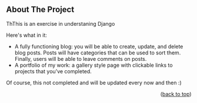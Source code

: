 <!-- ABOUT THE PROJECT -->
## About The Project
ThThis is an exercise in understaning Django 

Here's what in it:
* A fully functioning blog: you will be able to create, update, and delete blog posts. Posts will have categories that can be used to sort them. Finally, users will be able to leave comments on posts.
* A portfolio of my work: a gallery style page with clickable links to projects that you’ve completed.

Of course, this not completed and will be updated every now and then :)

<p align="right">(<a href="#readme-top">back to top</a>)</p>
